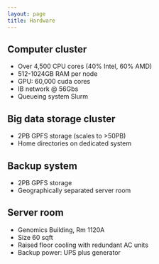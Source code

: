 ```yaml
---
layout: page
title: Hardware
---
```



## Computer cluster

* Over 4,500 CPU cores (40% Intel, 60% AMD)
* 512-1024GB RAM per node
* GPU: 60,000 cuda cores
* IB network @ 56Gbs
* Queueing system Slurm

## Big data storage cluster

* 2PB GPFS storage (scales to >50PB)
* Home directories on dedicated system


## Backup system

* 2PB GPFS storage
* Geographically separated server room

## Server room

* Genomics Building, Rm 1120A
* Size 60 sqft
* Raised floor cooling with redundant AC units 
* Backup power: UPS plus generator

